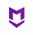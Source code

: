 
![alt text](https://github.com/adam-p/markdown-here/raw/master/src/common/images/icon48.png "Logo Title Text 1")

<!---
- 👋 Hello there, I’m Felix. Currently studying Computer Systems Technology (CST) @British Columbia Institute of Technology (BCIT).
- I'm currently looking for internships/CO-OP positions for the 2023 summer.
- 👀 I’m interested in Mobile Development, Web Development, Data Science and Information Technology (IT).
- 🌱 I’m currently learning Java and C++.


fntetteh/fntetteh is a ✨ special ✨ repository because its `README.md` (this file) appears on your GitHub profile.
You can click the Preview link to take a look at your changes.

- 💞️ I’m looking to collaborate on p
- 📫 How to reach me ...

--->
